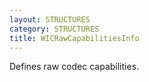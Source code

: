 ```yaml
---
layout: STRUCTURES
category: STRUCTURES
title: WICRawCapabilitiesInfo
---
```


Defines raw codec capabilities.
